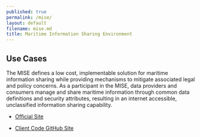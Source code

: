 ```yaml
---
published: true
permalink: /mise/
layout: default
filename: mise.md
title: Maritime Information Sharing Environment
---
```


## Use Cases

The MISE defines a low cost, implementable solution for maritime information sharing while providing mechanisms to mitigate associated legal and policy concerns. As a participant in the MISE, data providers and consumers manage and share maritime information through common data definitions and security attributes, resulting in an internet accessible, unclassified information sharing capability. 

* [Official Site](https://mise.mda.gov/)

* [Client Code GitHub Site](http://github.com/ida-org/mise-demo/)